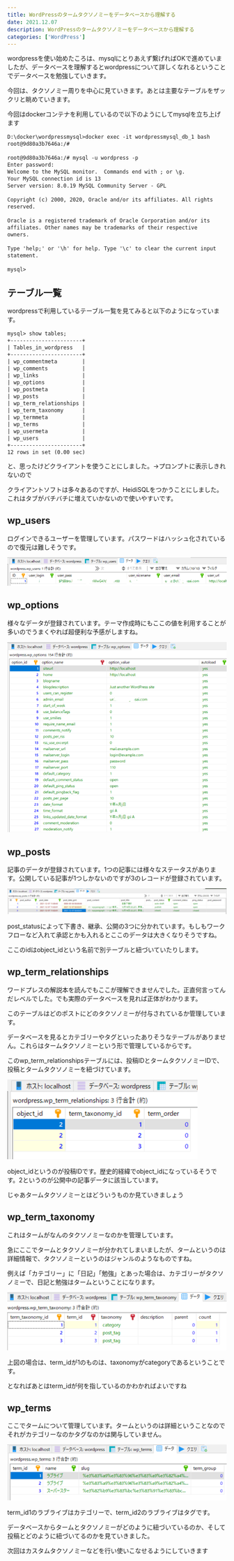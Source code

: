 ```yaml
---
title: WordPressのタームタクソノミーをデータベースから理解する
date: 2021.12.07
description: WordPressのタームタクソノミーをデータベースから理解する
categories: ['WordPress']
---
```


wordpressを使い始めたころは、mysqlにとりあえず繋げればOKで進めていましたが、データベースを理解するとwordpressについて詳しくなれるということでデータベースを勉強していきます。

今回は、タクソノミー周りを中心に見ていきます。あとは主要なテーブルをザックリと眺めていきます。

今回はdockerコンテナを利用しているので以下のようにしてmysqlを立ち上げます
```
D:\docker\wordpressmysql>docker exec -it wordpressmysql_db_1 bash
root@9d80a3b7646a:/#

root@9d80a3b7646a:/# mysql -u wordpress -p
Enter password:
Welcome to the MySQL monitor.  Commands end with ; or \g.
Your MySQL connection id is 13
Server version: 8.0.19 MySQL Community Server - GPL

Copyright (c) 2000, 2020, Oracle and/or its affiliates. All rights reserved.

Oracle is a registered trademark of Oracle Corporation and/or its
affiliates. Other names may be trademarks of their respective
owners.

Type 'help;' or '\h' for help. Type '\c' to clear the current input statement.

mysql>
```

## テーブル一覧


wordpressで利用しているテーブル一覧を見てみると以下のようになっています。
```
mysql> show tables;
+-----------------------+
| Tables_in_wordpress   |
+-----------------------+
| wp_commentmeta        |
| wp_comments           |
| wp_links              |
| wp_options            |
| wp_postmeta           |
| wp_posts              |
| wp_term_relationships |
| wp_term_taxonomy      |
| wp_termmeta           |
| wp_terms              |
| wp_usermeta           |
| wp_users              |
+-----------------------+
12 rows in set (0.00 sec)
```

と、思ったけどクライアントを使うことにしました。→プロンプトに表示しきれないので

クライアントソフトは多々あるのですが、HeidiSQLをつかうことにしました。これはタブがバチバチに増えていかないので使いやすいです。

## wp_users


ログインできるユーザーを管理しています。パスワードはハッシュ化されているので復元は難しそうです。

![画像](/418/1.png)


## wp_options


様々なデータが登録されています。テーマ作成時にもここの値を利用することが多いのでうまくやれば超便利な予感がしますね。

![画像](/418/2.png)


## wp_posts


記事のデータが登録されています。1つの記事には様々なステータスがあります。公開している記事が1つしかないのですが3のレコードが登録されています。

![画像](/418/3.png)


post_statusによって下書き、継承、公開の3つに分かれています。もしもワークフローなど入れて承認とかも入れるとここのデータは大きくなりそうですね。

ここのidはobject_idという名前で別テーブルと紐づいていたりします。

## wp_term_relationships


ワードプレスの解説本を読んでもここが理解できませんでした。正直何言ってんだレベルでした。でも実際のデータベースを見れば正体がわかります。

このテーブルはどのポストにどのタクソノミーが付与されているか管理しています。

データベースを見るとカテゴリーやタグといったありそうなテーブルがありません。これらはタームタクソノミーという形で管理しているからです。

このwp_term_relationshipsテーブルには、投稿IDとタームタクソノミーIDで、投稿とタームタクソノミーを紐づけています。

![画像](/418/4.png)


object_idというのが投稿IDです。歴史的経緯でobject_idになっているそうです。2というのが公開中の記事データに該当しています。

じゃあタームタクソノミーとはどういうものか見ていきましょう

## wp_term_taxonomy


これはタームがなんのタクソノミーなのかを管理しています。

急にここでタームとタクソノミーが分かれてしまいましたが、タームというのは詳細情報で、タクソノミーというのはジャンルのようなものですね。

例えば「カテゴリー」に「日記」「勉強」とあった場合は、カテゴリーがタクソノミーで、日記と勉強はタームということになります。

![画像](/418/5.png)


上図の場合は、term_idが1のものは、taxonomyがcategoryであるということです。

となればあとはterm_idが何を指しているのかわかればよいですね

## wp_terms


ここでタームについて管理しています。タームというのは詳細ということなのでそれがカテゴリーなのかタグなのかは関与していません。

![画像](/418/6.png)


term_id1のラブライブはカテゴリーで、term_id2のラブライブはタグです。

データベースからタームとタクソノミーがどのように紐づいているのか、そして投稿とどのように紐づいてるのかを見ていきました。

次回はカスタムタクソノミーなどを行い使いこなせるようにしていきます
